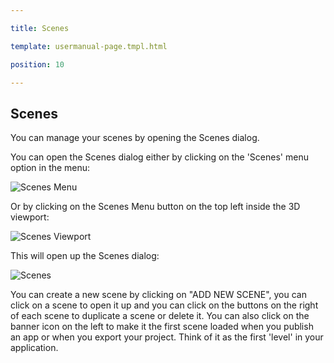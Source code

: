 ---
title: Scenes
template: usermanual-page.tmpl.html
position: 10
---

## Scenes

You can manage your scenes by opening the Scenes dialog.

You can open the Scenes dialog either by clicking on the 'Scenes' menu option in the menu:

![Scenes Menu][1]

Or by clicking on the Scenes Menu button on the top left inside the 3D viewport:

![Scenes Viewport][2]

This will open up the Scenes dialog:

![Scenes][3]

You can create a new scene by clicking on "ADD NEW SCENE", you can click on a scene to open it up and you can click on the buttons on the right of each scene to duplicate a scene or delete it. You can also click on the banner icon on the left to make it the first scene loaded when you publish an app or when you export your project. Think of it as the first 'level' in your application.

[1]: /images/user-manual/editor/scenes-menu.jpg
[2]: /images/user-manual/editor/scenes-viewport.jpg
[3]: /images/user-manual/editor/scenes.jpg

